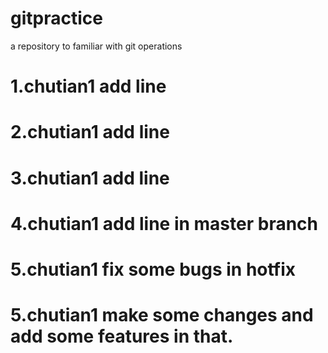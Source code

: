 # gitpractice
a repository to familiar with git operations

# 1.chutian1 add line

# 2.chutian1 add line

# 3.chutian1 add line

# 4.chutian1 add line in master branch

# 5.chutian1 fix some bugs in hotfix

# 5.chutian1 make some changes and add some features in that.

